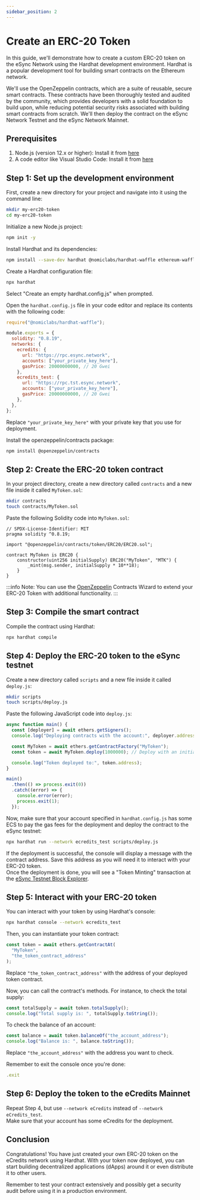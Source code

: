 ```yaml
---
sidebar_position: 2
---
```


# Create an ERC-20 Token

In this guide, we'll demonstrate how to create a custom ERC-20 token on the eSync Network using the Hardhat development environment. Hardhat is a popular development tool for building smart contracts on the Ethereum network.

We'll use the OpenZeppelin contracts, which are a suite of reusable, secure smart contracts. These contracts have been thoroughly tested and audited by the community, which provides developers with a solid foundation to build upon, while reducing potential security risks associated with building smart contracts from scratch. We'll then deploy the contract on the eSync Network Testnet and the eSync Network Mainnet.

## Prerequisites

1. Node.js (version 12.x or higher): Install it from [here](https://nodejs.org/en/download/)
2. A code editor like Visual Studio Code: Install it from [here](https://code.visualstudio.com/download)

## Step 1: Set up the development environment

First, create a new directory for your project and navigate into it using the command line:

```sh
mkdir my-erc20-token
cd my-erc20-token
```

Initialize a new Node.js project:

```sh
npm init -y
```

Install Hardhat and its dependencies:

```sh
npm install --save-dev hardhat @nomiclabs/hardhat-waffle ethereum-waffle chai @nomiclabs/hardhat-ethers ethers
```

Create a Hardhat configuration file:

```sh
npx hardhat
```

Select "Create an empty hardhat.config.js" when prompted.

Open the `hardhat.config.js` file in your code editor and replace its contents with the following code:

```javascript
require("@nomiclabs/hardhat-waffle");

module.exports = {
  solidity: "0.8.19",
  networks: {
    ecredits: {
      url: "https://rpc.esync.network",
      accounts: ["your_private_key_here"],
      gasPrice: 20000000000, // 20 Gwei
    },
    ecredits_test: {
      url: "https://rpc.tst.esync.network",
      accounts: ["your_private_key_here"],
      gasPrice: 20000000000, // 20 Gwei
    },
  },
};
```

Replace `"your_private_key_here"` with your private key that you use for deployment.

Install the openzeppelin/contracts package:

```sh
npm install @openzeppelin/contracts
```

## Step 2: Create the ERC-20 token contract

In your project directory, create a new directory called `contracts` and a new file inside it called `MyToken.sol`:

```sh
mkdir contracts
touch contracts/MyToken.sol
```

Paste the following Solidity code into `MyToken.sol`:

```solidity
// SPDX-License-Identifier: MIT
pragma solidity ^0.8.19;

import "@openzeppelin/contracts/token/ERC20/ERC20.sol";

contract MyToken is ERC20 {
    constructor(uint256 initialSupply) ERC20("MyToken", "MTK") {
        _mint(msg.sender, initialSupply * 10**18);
    }
}
```

:::info
Note: You can use the [OpenZeppelin](https://www.openzeppelin.com/contracts) Contracts Wizard to extend your ERC-20 Token with additional functionality.
:::

## Step 3: Compile the smart contract

Compile the contract using Hardhat:

```sh
npx hardhat compile
```

## Step 4: Deploy the ERC-20 token to the eSync testnet

Create a new directory called `scripts` and a new file inside it called `deploy.js`:

```sh
mkdir scripts
touch scripts/deploy.js
```

Paste the following JavaScript code into `deploy.js`:

```javascript
async function main() {
  const [deployer] = await ethers.getSigners();
  console.log("Deploying contracts with the account:", deployer.address);

  const MyToken = await ethers.getContractFactory("MyToken");
  const token = await MyToken.deploy(1000000); // Deploy with an initial supply of 1,000,000 tokens

  console.log("Token deployed to:", token.address);
}

main()
  .then(() => process.exit(0))
  .catch((error) => {
    console.error(error);
    process.exit(1);
  });
```

Now, make sure that your account specified in `hardhat.config.js` has some ECS to pay the gas fees for the deployment and deploy the contract to the eSync testnet:

```sh
npx hardhat run --network ecredits_test scripts/deploy.js
```

If the deployment is successful, the console will display a message with the contract address. Save this address as you will need it to interact with your ERC-20 token.  
Once the deployment is done, you will see a "Token Minting" transaction at the [eSync Testnet Block Explorer](https://explorer.tst.esync.network/).

## Step 5: Interact with your ERC-20 token

You can interact with your token by using Hardhat's console:

```sh
npx hardhat console --network ecredits_test
```

Then, you can instantiate your token contract:

```javascript
const token = await ethers.getContractAt(
  "MyToken",
  "the_token_contract_address"
);
```

Replace `"the_token_contract_address"` with the address of your deployed token contract.

Now, you can call the contract's methods. For instance, to check the total supply:

```javascript
const totalSupply = await token.totalSupply();
console.log("Total supply is: ", totalSupply.toString());
```

To check the balance of an account:

```javascript
const balance = await token.balanceOf("the_account_address");
console.log("Balance is: ", balance.toString());
```

Replace `"the_account_address"` with the address you want to check.

Remember to exit the console once you're done:

```javascript
.exit
```

## Step 6: Deploy the token to the eCredits Mainnet

Repeat Step 4, but use `--network eCredits` instead of `--network eCredits_test`.  
Make sure that your account has some eCredits for the deployment.

## Conclusion

Congratulations! You have just created your own ERC-20 token on the eCredits network using Hardhat. With your token now deployed, you can start building decentralized applications (dApps) around it or even distribute it to other users.

Remember to test your contract extensively and possibly get a security audit before using it in a production environment.
